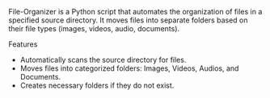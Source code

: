File-Organizer is a Python script that automates the organization of files in a specified source directory. It moves files into separate folders based on their file types (images, videos, audio, documents).

Features
- Automatically scans the source directory for files.
- Moves files into categorized folders: Images, Videos, Audios, and Documents.
- Creates necessary folders if they do not exist.
